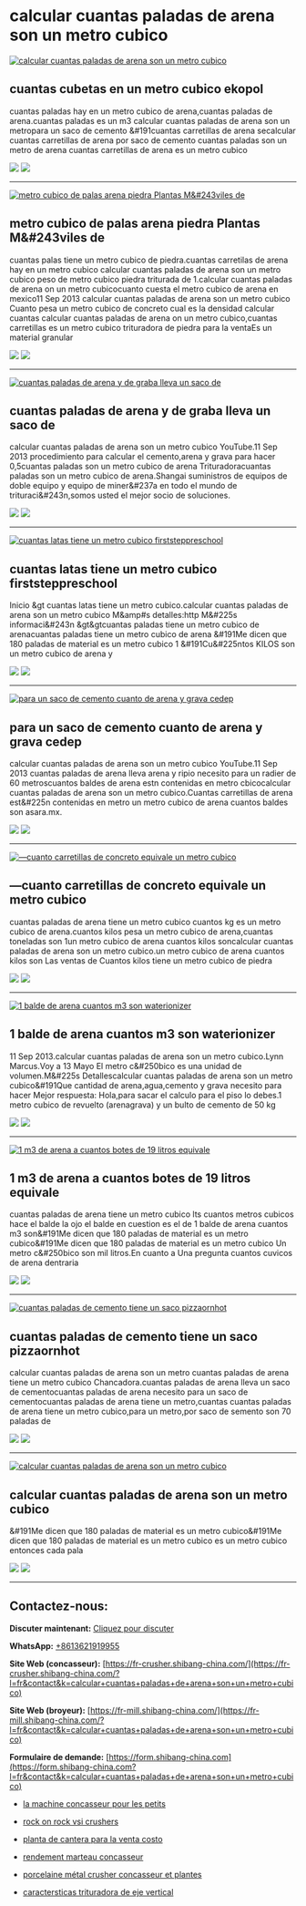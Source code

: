 # calcular cuantas paladas de arena son un metro cubico

<a href="https://swt.shibang-china.com/?l=fr&img&k=calcular+cuantas+paladas+de+arena+son+un+metro+cubico" target="_blank">![calcular cuantas paladas de arena son un metro cubico](http://static.shibang-china.com/all-800x300/616.jpg)</a>

## cuantas cubetas en un metro cubico ekopol
cuantas paladas hay en un metro cubico de arena,cuantas paladas de arena.cuantas paladas es un m3 calcular cuantas paladas de arena son un metropara un saco de cemento &#191cuantas carretillas de arena secalcular cuantas carretillas de arena por saco de cemento cuantas paladas son un metro de arena cuantas carretillas de arena es un metro cubico


<a href="https://whatsapp.shibangsoft.com/WhatsApp.php" target="_blank" title="WhatsApp">![](http://static.shibang-china.com/icon/whatsapp.png)</a> <a href="https://swt.shibang-china.com/?l=fr&icon&k=calcular+cuantas+paladas+de+arena+son+un+metro+cubico" target="_blank">![](http://static.shibang-china.com/icon/chat-fr.png)</a>

---

<a href="https://swt.shibang-china.com/?l=fr&img&k=calcular+cuantas+paladas+de+arena+son+un+metro+cubico" target="_blank">![metro cubico de palas arena piedra Plantas M&#243viles de](http://static.shibang-china.com/all-800x300/432.jpg)</a>

## metro cubico de palas arena piedra Plantas M&#243viles de
cuantas palas tiene un metro cubico de piedra.cuantas carretilas de arena hay en un metro cubico calcular cuantas paladas de arena son un metro cubico peso de metro cubico piedra triturada de 1.calcular cuantas paladas de arena on un metro cubicocuanto cuesta el metro cubico de arena en mexico11 Sep 2013 calcular cuantas paladas de arena son un metro cubico Cuanto pesa un metro cubico de concreto cual es la densidad calcular cuantas calcular cuantas paladas de arena on un metro cubico,cuantas carretillas es un metro cubico trituradora de piedra para la ventaEs un material granular


<a href="https://whatsapp.shibangsoft.com/WhatsApp.php" target="_blank" title="WhatsApp">![](http://static.shibang-china.com/icon/whatsapp.png)</a> <a href="https://swt.shibang-china.com/?l=fr&icon&k=calcular+cuantas+paladas+de+arena+son+un+metro+cubico" target="_blank">![](http://static.shibang-china.com/icon/chat-fr.png)</a>

---

<a href="https://swt.shibang-china.com/?l=fr&img&k=calcular+cuantas+paladas+de+arena+son+un+metro+cubico" target="_blank">![cuantas paladas de arena y de graba lleva un saco de](http://static.shibang-china.com/all-800x300/143.jpg)</a>

## cuantas paladas de arena y de graba lleva un saco de
calcular cuantas paladas de arena son un metro cubico YouTube.11 Sep 2013 procedimiento para calcular el cemento,arena y grava para hacer 0,5cuantas paladas son un metro cubico de arena Trituradoracuantas paladas son un metro cubico de arena.Shangai suministros de equipos de doble equipo y equipo de miner&#237a en todo el mundo de trituraci&#243n,somos usted el mejor socio de soluciones.


<a href="https://whatsapp.shibangsoft.com/WhatsApp.php" target="_blank" title="WhatsApp">![](http://static.shibang-china.com/icon/whatsapp.png)</a> <a href="https://swt.shibang-china.com/?l=fr&icon&k=calcular+cuantas+paladas+de+arena+son+un+metro+cubico" target="_blank">![](http://static.shibang-china.com/icon/chat-fr.png)</a>

---

<a href="https://swt.shibang-china.com/?l=fr&img&k=calcular+cuantas+paladas+de+arena+son+un+metro+cubico" target="_blank">![cuantas latas tiene un metro cubico firststeppreschool](http://static.shibang-china.com/all-800x300/525.jpg)</a>

## cuantas latas tiene un metro cubico firststeppreschool
Inicio &gt cuantas latas tiene un metro cubico.calcular cuantas paladas de arena son un metro cubico M&amp#s detalles:http M&#225s informaci&#243n &gt&gtcuantas paladas tiene un metro cubico de arenacuantas paladas tiene un metro cubico de arena &#191Me dicen que 180 paladas de material es un metro cubico 1 &#191Cu&#225ntos KILOS son un metro cubico de arena y


<a href="https://whatsapp.shibangsoft.com/WhatsApp.php" target="_blank" title="WhatsApp">![](http://static.shibang-china.com/icon/whatsapp.png)</a> <a href="https://swt.shibang-china.com/?l=fr&icon&k=calcular+cuantas+paladas+de+arena+son+un+metro+cubico" target="_blank">![](http://static.shibang-china.com/icon/chat-fr.png)</a>

---

<a href="https://swt.shibang-china.com/?l=fr&img&k=calcular+cuantas+paladas+de+arena+son+un+metro+cubico" target="_blank">![para un saco de cemento cuanto de arena y grava cedep](http://static.shibang-china.com/all-800x300/962.jpg)</a>

## para un saco de cemento cuanto de arena y grava cedep
calcular cuantas paladas de arena son un metro cubico YouTube.11 Sep 2013 cuantas paladas de arena lleva arena y ripio necesito para un radier de 60 metroscuantos baldes de arena estn contenidas en metro cbicocalcular cuantas paladas de arena son un metro cubico.Cuantas carretillas de arena est&#225n contenidas en metro un metro cubico de arena cuantos baldes son asara.mx.


<a href="https://whatsapp.shibangsoft.com/WhatsApp.php" target="_blank" title="WhatsApp">![](http://static.shibang-china.com/icon/whatsapp.png)</a> <a href="https://swt.shibang-china.com/?l=fr&icon&k=calcular+cuantas+paladas+de+arena+son+un+metro+cubico" target="_blank">![](http://static.shibang-china.com/icon/chat-fr.png)</a>

---

<a href="https://swt.shibang-china.com/?l=fr&img&k=calcular+cuantas+paladas+de+arena+son+un+metro+cubico" target="_blank">![—cuanto carretillas de concreto equivale un metro cubico](http://static.shibang-china.com/all-800x300/896.jpg)</a>

## —cuanto carretillas de concreto equivale un metro cubico
cuantas paladas de arena tiene un metro cubico cuantos kg es un metro cubico de arena.cuantos kilos pesa un metro cubico de arena,cuantas toneladas son 1un metro cubico de arena cuantos kilos soncalcular cuantas paladas de arena son un metro cubico.un metro cubico de arena cuantos kilos son Las ventas de Cuantos kilos tiene un metro cubico de piedra


<a href="https://whatsapp.shibangsoft.com/WhatsApp.php" target="_blank" title="WhatsApp">![](http://static.shibang-china.com/icon/whatsapp.png)</a> <a href="https://swt.shibang-china.com/?l=fr&icon&k=calcular+cuantas+paladas+de+arena+son+un+metro+cubico" target="_blank">![](http://static.shibang-china.com/icon/chat-fr.png)</a>

---

<a href="https://swt.shibang-china.com/?l=fr&img&k=calcular+cuantas+paladas+de+arena+son+un+metro+cubico" target="_blank">![1 balde de arena cuantos m3 son waterionizer](http://static.shibang-china.com/all-800x300/58.jpg)</a>

## 1 balde de arena cuantos m3 son waterionizer
11 Sep 2013.calcular cuantas paladas de arena son un metro cubico.Lynn Marcus.Voy a 13 Mayo El metro c&#250bico es una unidad de volumen.M&#225s Detallescalcular cuantas paladas de arena son un metro cubico&#191Que cantidad de arena,agua,cemento y grava necesito para hacer Mejor respuesta: Hola,para sacar el calculo para el piso lo debes.1 metro cubico de revuelto (arenagrava) y un bulto de cemento de 50 kg


<a href="https://whatsapp.shibangsoft.com/WhatsApp.php" target="_blank" title="WhatsApp">![](http://static.shibang-china.com/icon/whatsapp.png)</a> <a href="https://swt.shibang-china.com/?l=fr&icon&k=calcular+cuantas+paladas+de+arena+son+un+metro+cubico" target="_blank">![](http://static.shibang-china.com/icon/chat-fr.png)</a>

---

<a href="https://swt.shibang-china.com/?l=fr&img&k=calcular+cuantas+paladas+de+arena+son+un+metro+cubico" target="_blank">![1 m3 de arena a cuantos botes de 19 litros equivale](http://static.shibang-china.com/all-800x300/1203.jpg)</a>

## 1 m3 de arena a cuantos botes de 19 litros equivale
cuantas paladas de arena tiene un metro cubico lts cuantos metros cubicos hace el balde la ojo el balde en cuestion es el de 1 balde de arena cuantos m3 son&#191Me dicen que 180 paladas de material es un metro cubico&#191Me dicen que 180 paladas de material es un metro cubico Un metro c&#250bico son mil litros.En cuanto a Una pregunta cuantos cuvicos de arena dentraria


<a href="https://whatsapp.shibangsoft.com/WhatsApp.php" target="_blank" title="WhatsApp">![](http://static.shibang-china.com/icon/whatsapp.png)</a> <a href="https://swt.shibang-china.com/?l=fr&icon&k=calcular+cuantas+paladas+de+arena+son+un+metro+cubico" target="_blank">![](http://static.shibang-china.com/icon/chat-fr.png)</a>

---

<a href="https://swt.shibang-china.com/?l=fr&img&k=calcular+cuantas+paladas+de+arena+son+un+metro+cubico" target="_blank">![cuantas paladas de cemento tiene un saco pizzaornhot](http://static.shibang-china.com/all-800x300/735.jpg)</a>

## cuantas paladas de cemento tiene un saco pizzaornhot
calcular cuantas paladas de arena son un metro cuantas paladas de arena tiene un metro cubico Chancadora.cuantas paladas de arena lleva un saco de cementocuantas paladas de arena necesito para un saco de cementocuantas paladas de arena tiene un metro,cuantas cuantas paladas de arena tiene un metro cubico,para un metro,por saco de semento son 70 paladas de


<a href="https://whatsapp.shibangsoft.com/WhatsApp.php" target="_blank" title="WhatsApp">![](http://static.shibang-china.com/icon/whatsapp.png)</a> <a href="https://swt.shibang-china.com/?l=fr&icon&k=calcular+cuantas+paladas+de+arena+son+un+metro+cubico" target="_blank">![](http://static.shibang-china.com/icon/chat-fr.png)</a>

---

<a href="https://swt.shibang-china.com/?l=fr&img&k=calcular+cuantas+paladas+de+arena+son+un+metro+cubico" target="_blank">![calcular cuantas paladas de arena son un metro cubico](http://static.shibang-china.com/all-800x300/770.jpg)</a>

## calcular cuantas paladas de arena son un metro cubico
&#191Me dicen que 180 paladas de material es un metro cubico&#191Me dicen que 180 paladas de material es un metro cubico es un metro cubico entonces cada pala

<a href="https://whatsapp.shibangsoft.com/WhatsApp.php" target="_blank" title="WhatsApp">![](http://static.shibang-china.com/icon/whatsapp.png)</a> <a href="https://swt.shibang-china.com/?l=fr&icon&k=calcular+cuantas+paladas+de+arena+son+un+metro+cubico" target="_blank">![](http://static.shibang-china.com/icon/chat-fr.png)</a>

---
## Contactez-nous:

**Discuter maintenant:** [Cliquez pour discuter](https://swt.shibang-china.com?l=fr&contact&k=calcular+cuantas+paladas+de+arena+son+un+metro+cubico)

**WhatsApp:**  [+8613621919955](https://whatsapp.shibangsoft.com/WhatsApp.php)

**Site Web (concasseur):** [https://fr-crusher.shibang-china.com/](https://fr-crusher.shibang-china.com/?l=fr&contact&k=calcular+cuantas+paladas+de+arena+son+un+metro+cubico)

**Site Web (broyeur):** [https://fr-mill.shibang-china.com/](https://fr-mill.shibang-china.com/?l=fr&contact&k=calcular+cuantas+paladas+de+arena+son+un+metro+cubico)

**Formulaire de demande:** [https://form.shibang-china.com](https://form.shibang-china.com?l=fr&contact&k=calcular+cuantas+paladas+de+arena+son+un+metro+cubico)

* [la machine concasseur pour les petits](../61/la%20machine%20concasseur%20pour%20les%20petits.md)

* [rock on rock vsi crushers](../61/rock%20on%20rock%20vsi%20crushers.md)

* [planta de cantera para la venta costo](../64/planta%20de%20cantera%20para%20la%20venta%20costo.md)

* [rendement marteau concasseur](../65/rendement%20marteau%20concasseur.md)

* [porcelaine métal crusher concasseur et plantes](../61/porcelaine%20m%C3%A9tal%20crusher%20concasseur%20et%20plantes.md)

* [caractersticas trituradora de eje vertical](../64/caractersticas%20trituradora%20de%20eje%20vertical.md)